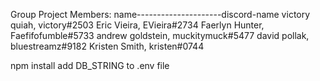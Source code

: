 Group Project Members:
name---------------------discord-name
victory quiah, victory#2503
Eric Vieira, EVieira#2734
Faerlyn Hunter, Faefifofumble#5733
andrew goldstein, muckitymuck#5477
david pollak, bluestreamz#9182
Kristen Smith, kristen#0744

npm install
add DB_STRING to .env file